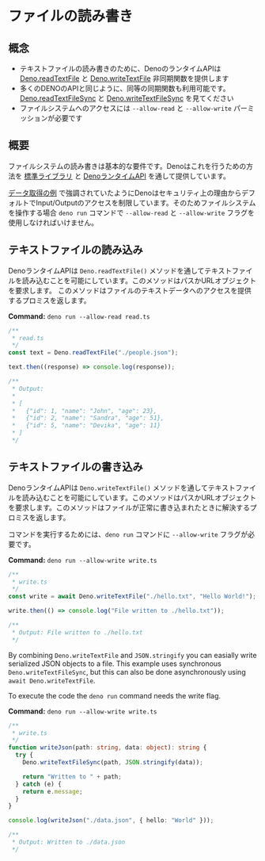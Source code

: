 <!-- # Read and write files -->
# ファイルの読み書き

<!-- ## Concepts -->
## 概念

<!--
- Deno's runtime API provides the
  [Deno.readTextFile](https://doc.deno.land/builtin/stable#Deno.readTextFile)
  and
  [Deno.writeTextFile](https://doc.deno.land/builtin/stable#Deno.writeTextFile)
  asynchronous functions for reading and writing entire text files
- Like many of Deno's APIs, synchronous alternatives are also available. See
  [Deno.readTextFileSync](https://doc.deno.land/builtin/stable#Deno.readTextFileSync)
  and
  [Deno.writeTextFileSync](https://doc.deno.land/builtin/stable#Deno.writeTextFileSync)
- Use `--allow-read` and `--allow-write` permissions to gain access to the file
  system
-->
- テキストファイルの読み書きのために、DenoのランタイムAPIは [Deno.readTextFile](https://doc.deno.land/builtin/stable#Deno.readTextFile) と [Deno.writeTextFile](https://doc.deno.land/builtin/stable#Deno.writeTextFile) 非同期関数を提供します
- 多くのDENOのAPIと同じように、同等の同期関数も利用可能です。[Deno.readTextFileSync](https://doc.deno.land/builtin/stable#Deno.readTextFileSync) と [Deno.writeTextFileSync](https://doc.deno.land/builtin/stable#Deno.writeTextFileSync) を見てください
- ファイルシステムへのアクセスには `--allow-read` と `--allow-write` パーミッションが必要です

<!-- ## Overview -->
## 概要

<!--
Interacting with the filesystem to read and write files is a common requirement.
Deno provides a number of ways to do this via the
[standard library](https://deno.land/std) and the
[Deno runtime API](https://doc.deno.land/builtin/stable).
-->
ファイルシステムの読み書きは基本的な要件です。Denoはこれを行うための方法を [標準ライブラリ](https://deno.land/std) と [DenoランタイムAPI](https://doc.deno.land/builtin/stable) を通して提供しています。

<!--
As highlighted in the [Fetch Data example](./fetch_data) Deno restricts access
to Input / Output by default for security reasons. Therefore when interacting
with the filesystem the `--allow-read` and `--allow-write` flags must be used
with the `deno run` command.
-->
[データ取得の例](./fetch_data) で強調されていたようにDenoはセキュリティ上の理由からデフォルトでInput/Outputのアクセスを制限しています。そのためファイルシステムを操作する場合 `deno run` コマンドで `--allow-read` と `--allow-write` フラグを使用しなければいけません。

<!-- ## Reading a text file -->
## テキストファイルの読み込み

<!--
The Deno runtime API makes it possible to read text files via the
`Deno.readTextFile()` method, it just requires a path string or URL object. The
method returns a promise which provides access to the file's text data.
-->
DenoランタイムAPIは `Deno.readTextFile()` メソッドを通してテキストファイルを読み込むことを可能にしています。このメソッドはパスかURLオブジェクトを要求します。
このメソッドはファイルのテキストデータへのアクセスを提供するプロミスを返します。

**Command:** `deno run --allow-read read.ts`

```typescript
/**
 * read.ts
 */
const text = Deno.readTextFile("./people.json");

text.then((response) => console.log(response));

/**
 * Output:
 *
 * [
 *   {"id": 1, "name": "John", "age": 23},
 *   {"id": 2, "name": "Sandra", "age": 51},
 *   {"id": 5, "name": "Devika", "age": 11}
 * ]
 */
```

<!-- ## Writing a text file -->
## テキストファイルの書き込み

<!--
The Deno runtime API allows developers to write text to files via the
`Deno.writeTextFile()` method. It just requires a file path and text string. The
method returns a promise which resolves when the file was successfully written.
-->
DenoランタイムAPIは `Deno.writeTextFile()` メソッドを通してテキストファイルを読み込むことを可能にしています。このメソッドはパスかURLオブジェクトを要求します。このメソッドはファイルが正常に書き込まれたときに解決するプロミスを返します。

<!--
To run the command the `--allow-write` flag must be supplied to the `deno run`
command.
-->
コマンドを実行するためには、`deno run` コマンドに `--allow-write` フラグが必要です。

**Command:** `deno run --allow-write write.ts`

```typescript
/**
 * write.ts
 */
const write = await Deno.writeTextFile("./hello.txt", "Hello World!");

write.then(() => console.log("File written to ./hello.txt"));

/**
 * Output: File written to ./hello.txt
 */
```

By combining `Deno.writeTextFile` and `JSON.stringify` you can easially write
serialized JSON objects to a file. This example uses synchronous
`Deno.writeTextFileSync`, but this can also be done asynchronously using
`await Deno.writeTextFile`.

To execute the code the `deno run` command needs the write flag.

**Command:** `deno run --allow-write write.ts`

```typescript
/**
 * write.ts
 */
function writeJson(path: string, data: object): string {
  try {
    Deno.writeTextFileSync(path, JSON.stringify(data));

    return "Written to " + path;
  } catch (e) {
    return e.message;
  }
}

console.log(writeJson("./data.json", { hello: "World" }));

/**
 * Output: Written to ./data.json
 */
```